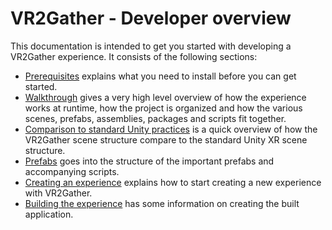 # VR2Gather - Developer overview

This documentation is intended to get you started with developing a VR2Gather experience. It consists of the following sections:

- [Prerequisites](02-prerequisites.md) explains what you need to install before you can get started.
- [Walkthrough](03-walkthrough.md) gives a very high level overview of how the experience works at runtime, how the project is organized and how the various scenes, prefabs, assemblies, packages and scripts fit together.
- [Comparison to standard Unity practices](11-differences.md) is a quick overview of how the VR2Gather scene structure compare to the standard Unity XR scene structure.
- [Prefabs](04-prefabs.md) goes into the structure of the important prefabs and accompanying scripts.
- [Creating an experience](10-createnew.md) explains how to start creating a new experience with VR2Gather.
- [Building the experience](20-building.md) has some information on creating the built application.